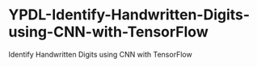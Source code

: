 # YPDL-Identify-Handwritten-Digits-using-CNN-with-TensorFlow
Identify Handwritten Digits using CNN with TensorFlow
